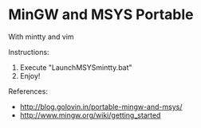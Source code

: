 # MinGW and MSYS Portable

With mintty and vim

Instructions: 
1. Execute "LaunchMSYSmintty.bat" 
2. Enjoy! 

References:
- http://blog.golovin.in/portable-mingw-and-msys/
- http://www.mingw.org/wiki/getting_started
